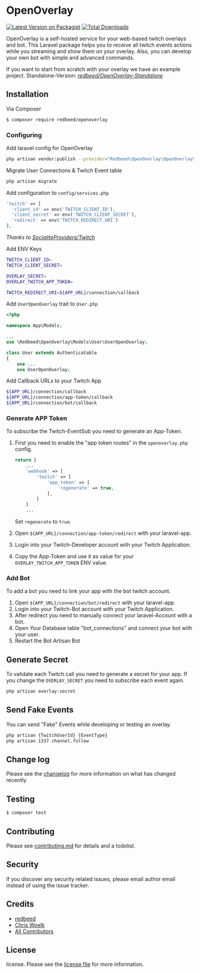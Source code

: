 # OpenOverlay

[![Latest Version on Packagist][ico-version]][link-packagist]
[![Total Downloads][ico-downloads]][link-downloads]

OpenOverlay is a self-hosted service for your web-based twitch overlays and bot.
This Laravel package helps you to receive all twitch events actions while you streaming and show them on your overlay.
Also, you can develop your own bot with simple and advanced commands.

If you want to start from scratch with your overlay we have an example project.
Standalone-Version: _[redbeed/OpenOverlay-Standalone][link-standalone]_

## Installation

Via Composer

``` bash
$ composer require redbeed/openoverlay
```

### Configuring

Add laravel config for OpenOverlay

``` bash
php artisan vendor:publish --provider="Redbeed\OpenOverlay\OpenOverlayServiceProvider"
```

Migrate User Connections & Twitch Event table

``` bash
php artisan migrate
```

Add configuration to `config/services.php`

```php
'twitch' => [    
  'client_id' => env('TWITCH_CLIENT_ID'),  
  'client_secret' => env('TWITCH_CLIENT_SECRET'),  
  'redirect' => env('TWITCH_REDIRECT_URI') 
],
```
_Thanks to [SocialiteProviders/Twitch][link-socialite]_

Add ENV Keys

``` bash
TWITCH_CLIENT_ID=
TWITCH_CLIENT_SECRET=

OVERLAY_SECRET=
OVERLAY_TWITCH_APP_TOKEN=

TWITCH_REDIRECT_URI=${APP_URL}/connection/callback
```

Add `UserOpenOverlay` trait to `User.php`

``` php
<?php

namespace App\Models;

...
use \Redbeed\OpenOverlay\Models\User\UserOpenOverlay;

class User extends Authenticatable
{
    use ...
    use UserOpenOverlay;
```

Add Callback URLs to your Twitch App

``` bash
${APP_URL}/connection/callback
${APP_URL}/connection/app-token/callback
${APP_URL}/connection/bot/callback
```

### Generate APP Token
To subscribe the Twitch-EventSub you need to generate an App-Token.

1. First you need to enable the "app token routes" in the `openoverlay.php` config.
    ``` php
    return [
        ...
        'webhook' => [
            'twitch' => [
                'app_token' => [
                    'regenerate' => true,
                ],
            ]
        ]
        ...
    ```

   Set `regenerate` to `true`.

2. Open `${APP_URL}/connection/app-token/redirect` with your laravel-app.
3. Login into your Twitch-Developer account with your Twitch Application.
4. Copy the App-Token and use it as value for your  `OVERLAY_TWITCH_APP_TOKEN` ENV value.

### Add Bot 
To add a bot you need to link your app with the bot twitch account.

1. Open `${APP_URL}/connection/bot/redirect` with your laravel-app.
2. Login into your Twitch-Bot account with your Twitch Application.
3. After redirect you need to manually connect your laravel-Account with a bot.
4. Open Your Database table "bot_connections" and connect your bot with your user.
5. Restart the Bot Artisan Bot


## Generate Secret
To validate each Twitch call you need to generate a secret for your app.
If you change the `OVERLAY_SECRET` you need to subscribe each event again.

``` bash
php artisan overlay:secret
```

## Send Fake Events

You can send "Fake" Events while developing or testing an overlay.
``` bash
php artisan {TwitchUserId} {EventType}
php artisan 1337 channel.follow
```

## Change log

Please see the [changelog](changelog.md) for more information on what has changed recently.

## Testing

``` bash
$ composer test
```

## Contributing

Please see [contributing.md](contributing.md) for details and a todolist.

## Security

If you discover any security related issues, please email author email instead of using the issue tracker.

## Credits

- [redbeed][link-author]
- [Chris Woelk][link-author-chris]
- [All Contributors][link-contributors]

## License

license. Please see the [license file](license.md) for more information.

[ico-version]: https://img.shields.io/packagist/v/redbeed/openoverlay.svg?style=flat-square
[ico-downloads]: https://img.shields.io/packagist/dt/redbeed/openoverlay.svg?style=flat-square

[link-packagist]: https://packagist.org/packages/redbeed/openoverlay
[link-downloads]: https://packagist.org/packages/redbeed/openoverlay
[link-travis]: https://travis-ci.org/redbeed/openoverlay
[link-socialite]: https://github.com/SocialiteProviders/Twitch
[link-styleci]: https://styleci.io/repos/12345678
[link-author]: https://github.com/redbeed
[link-author-chris]: https://github.com/chris-redbeed
[link-contributors]: ../../contributors
[link-standalone]: https://github.com/redbeed/OpenOverlay-Standalone
